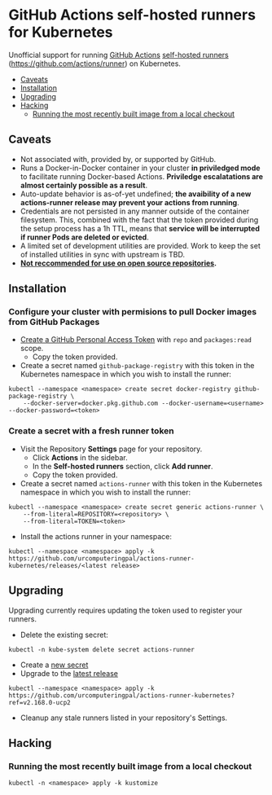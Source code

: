 <!-- omit in toc -->
# GitHub Actions self-hosted runners for Kubernetes

Unofficial support for running [GitHub Actions](https://github.com/features/actions) [self-hosted runners](https://help.github.com/en/actions/automating-your-workflow-with-github-actions/hosting-your-own-runners) (https://github.com/actions/runner) on Kubernetes.

- [Caveats](#caveats)
- [Installation](#installation)
- [Upgrading](#upgrading)
- [Hacking](#hacking)
  - [Running the most recently built image from a local checkout](#running-the-most-recently-built-image-from-a-local-checkout)

## Caveats

* Not associated with, provided by, or supported by GitHub.
* Runs a Docker-in-Docker container in your cluster **in priviledged mode** to facilitate running Docker-based Actions. **Priviledge escalatations are almost certainly possible as a result**.
* Auto-update behavior is as-of-yet undefined; **the avaibility of a new actions-runner release may prevent your actions from running**.
* Credentials are not persisted in any manner outside of the container filesystem. This, combined with the fact that the token provided during the setup process has a 1h TTL, means that **service will be interrupted if runner Pods are deleted or evicted**.
* A limited set of development utilities are provided. Work to keep the set of installed utilities in sync with upstream is TBD.
* **[Not reccommended for use on open source repositories](https://help.github.com/en/actions/automating-your-workflow-with-github-actions/about-self-hosted-runners#self-hosted-runner-security-with-public-repositories).**

## Installation

<!-- omit in toc -->
### Configure your cluster with permisions to pull Docker images from GitHub Packages

* [Create a GitHub Personal Access Token](https://github.com/settings/tokens/new) with `repo` and `packages:read` scope.
    * Copy the token provided.
* Create a secret named `github-package-registry` with this token in the Kubernetes namespace in which you wish to install the runner:

```
kubectl --namespace <namespace> create secret docker-registry github-package-registry \
    --docker-server=docker.pkg.github.com --docker-username=<username> --docker-password=<token>
```

<!-- omit in toc -->
### Create a secret with a fresh runner token

* Visit the Repository **Settings** page for your repository.
  * Click **Actions** in the sidebar.
  * In the **Self-hosted runners** section, click **Add runner**.
  * Copy the token provided.
* Create a secret named `actions-runner` with this token in the Kubernetes namespace in which you wish to install the runner:

```
kubectl --namespace <namespace> create secret generic actions-runner \
    --from-literal=REPOSITORY=<repository> \
    --from-literal=TOKEN=<token>
```

* Install the actions runner in your namespace:

```
kubectl --namespace <namespace> apply -k https://github.com/urcomputeringpal/actions-runner-kubernetes/releases/<latest release>
```

## Upgrading

Upgrading currently requires updating the token used to register your runners.

* Delete the existing secret:

```
kubectl -n kube-system delete secret actions-runner
```

* Create a [new secret](#create-a-secret-with-a-fresh-runner-token)
* Upgrade to the [latest release](https://github.com/urcomputeringpal/actions-runner-kubernetes/releases)

```
kubectl --namespace <namespace> apply -k https://github.com/urcomputeringpal/actions-runner-kubernetes?ref=v2.168.0-ucp2
```

* Cleanup any stale runners listed in your repository's Settings.

## Hacking

### Running the most recently built image from a local checkout

```
kubectl -n <namespace> apply -k kustomize
```
